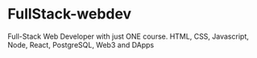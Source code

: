 # FullStack-webdev
 Full-Stack Web Developer with just ONE course. HTML, CSS, Javascript, Node, React, PostgreSQL, Web3 and DApps
